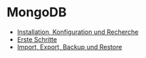 # MongoDB

* [Installation, Konfiguration und Recherche](dokumentationsauftraege/mongodb/mongodb_installation_konfiguration)
* [Erste Schritte](dokumentationsauftraege/mongodb/mongodb_erste_schritte)
* [Import, Export, Backup und Restore](dokumentationsauftraege/mongodb/mongodb_import_export_backup_restore)
